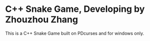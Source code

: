 # C++ Snake Game, Developing by Zhouzhou Zhang
This is a C++ Snake Game built on PDcurses and for windows only.